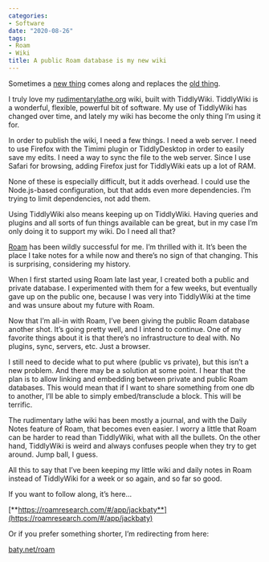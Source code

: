 ```yaml
---
categories:
- Software
date: "2020-08-26"
tags:
- Roam
- Wiki
title: A public Roam database is my new wiki
---
```


Sometimes a [new thing](https://roamresearch.com/) comes along and replaces the [old thing](https://tiddlywiki.com/).

I truly love my [rudimentarylathe.org](https://rudimentarylathe.org/) wiki, built with TiddlyWiki. TiddlyWiki is a wonderful, flexible, powerful bit of software. My use of TiddlyWiki has changed over time, and lately my wiki has become the only thing I’m using it for.

In order to publish the wiki, I need a few things. I need a web server. I need to use Firefox with the Timimi plugin or TiddlyDesktop in order to easily save my edits. I need a way to sync the file to the web server. Since I use Safari for browsing, adding Firefox just for TiddlyWiki eats up a lot of RAM.

None of these is especially difficult, but it adds overhead. I could use the Node.js-based configuration, but that adds even more dependencies. I’m trying to limit dependencies, not add them.

Using TiddlyWiki also means keeping up on TiddlyWiki. Having queries and plugins and all sorts of fun things available can be great, but in my case I’m only doing it to support my wiki. Do I need all that?

[Roam](https://roamresearch.com/) has been wildly successful for me. I’m thrilled with it. It’s been the place I take notes for a while now and there’s no sign of that changing. This is surprising, considering my history.

When I first started using Roam late last year, I created both a public and private database. I experimented with them for a few weeks, but eventually gave up on the public one, because I was very into TiddlyWiki at the time and was unsure about my future with Roam.

Now that I’m all-in with Roam, I’ve been giving the public Roam database another shot. It’s going pretty well, and I intend to continue. One of my favorite things about it is that there’s no infrastructure to deal with. No plugins, sync, servers, etc. Just a browser.

I still need to decide what to put where (public vs private), but this isn’t a new problem. And there may be a solution at some point. I hear that the plan is to allow linking and embedding between private and public Roam databases. This would mean that if I want to share something from one db to another, I’ll be able to simply embed/transclude a block. This will be terrific.

The rudimentary lathe wiki has been mostly a journal, and with the Daily Notes feature of Roam, that becomes even easier. I worry a little that Roam can be harder to read than TiddlyWiki, what with all the bullets. On the other hand, TiddlyWiki is weird and always confuses people when they try to get around. Jump ball, I guess.

All this to say that I’ve been keeping my little wiki and daily notes in Roam instead of TiddlyWiki for a week or so again, and so far so good.

If you want to follow along, it’s here…

[**https://roamresearch.com/#/app/jackbaty**](https://roamresearch.com/#/app/jackbaty)

Or if you prefer something shorter, I’m redirecting from here:

[baty.net/roam](https://www.baty.net/roam)



